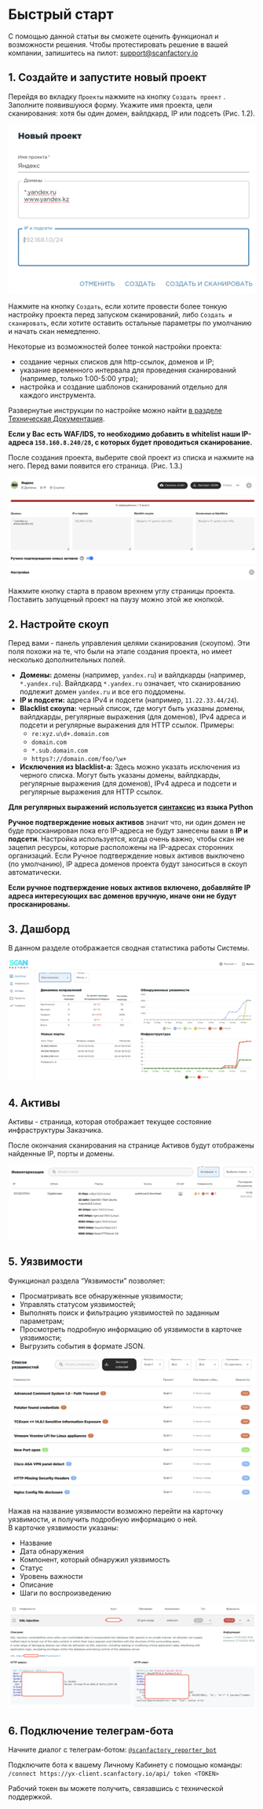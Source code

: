 # Быстрый старт

С помощью данной статьи вы сможете оценить функционал и возможности решения. Чтобы протестировать решение в вашей компании, запишитесь на пилот: [support@scanfactory.io](mailto:support@scanfactory.io)

## 1. Создайте и запустите новый проект

Перейдя во вкладку `Проекты` нажмите на кнопку `Создать проект` . Заполните появившуюся форму. Укажите имя проекта, цели сканирования: хотя бы один домен, вайлдкард, IP или подсеть (Рис. 1.2).

![Рис. 1.2](./static/1-2.png)

Нажмите на кнопку `Создать`, если хотите провести более тонкую настройку проекта перед запуском сканирований, либо `Cоздать и сканировать`, если хотите оставить остальные параметры по умолчанию и начать скан немедленно.

Некоторые из возможностей более тонкой настройки проекта:

- создание черных списков для http-ссылок, доменов и IP;
- указание временного интервала для проведения сканирований (например, только 1:00-5:00 утра);
- настройка и создание шаблонов сканирований отдельно для каждого инструмента.

Развернутые инструкции по настройке можно найти [в разделе Техническая Документация](./technical-overview.md).

**Если у Вас есть WAF/IDS, то необходимо добавить в whitelist наши IP-адреса `158.160.8.240/28`, с которых будет проводиться сканирование.**

После создания проекта, выберите свой проект из списка и нажмите на него. Перед вами появится его страница. (Рис. 1.3.)

![Рис. 1.3](./static/1-3.png)

Нажмите кнопку старта в правом врехнем углу страницы проекта. Поставить запущеный проект на паузу можно этой же кнопкой.

## 2. Настройте скоуп

Перед вами - панель управления целями сканирования (скоупом). Эти поля похожи на те, что были на этапе создания проекта, но имеет несколько дополнительных полей.

- **Домены:** домены (например, `yandex.ru`) и вайлдкарды (например, `*.yandex.ru`). Вайлдкард `*.yandex.ru` означает, что сканированию подлежит домен `yandex.ru` и все его поддомены.
- **IP и подсети:** адреса IPv4 и подсети (например, `11.22.33.44/24`).
- **Blacklist скоупа:** черный список, где могут быть указаны домены, вайлдкарды, регулярные выражения (для доменов), IPv4 адреса и подсети и регулярные выражения для HTTP ссылок.
Примеры:
  - `re:xyz.u\d+.domain.com`
  - `domain.com`
  - `*.sub.domain.com`
  - `https?://domain.com/foo/\w+`
- **Исключения из blacklist-a:** Здесь можно указать исключения из черного списка. Могут быть указаны домены, вайлдкарды, регулярные выражения (для доменов), IPv4 адреса и подсети и регулярные выражения для HTTP ссылок.

**Для регулярных выражений используется [синтаксис](https://docs.python.org/3/howto/regex.html) из языка Python**

**Ручное подтверждение новых активов** значит что, ни один домен не буде просканирован пока его IP-адреса не будут занесены вами в **IP и подсети**.
Настройка используется, когда очень важно, чтобы скан не зацепил ресурсы, которые расположены на IP-адресах сторонних организаций.
Если Ручное подтверждение новых активов выключено (по умолчанию), IP адреса доменов проекта будут заноситься в скоуп автоматически.

**Если ручное подтверждение новых активов включено, добавляйте IP адреса интересующих вас доменов вручную, иначе они не будут просканированы.**

## 3. Дашборд

В данном разделе отображается сводная статистика работы Системы.

![Рис. 3.1](./static/3-1.png)

## 4. Активы

Активы - страница, которая отображает текущее состояние инфраструктуры Заказчика.

После окончания сканирования на странице Активов будут отображены найденные IP, порты и домены.

![Рис. 4.1](./static/4-1.png)

## 5. Уязвимости

Функционал раздела “Уязвимости” позволяет:

- Просматривать все обнаруженные уязвимости;  
- Управлять статусом уязвимостей;  
- Выполнять поиск и фильтрацию уязвимостей по заданным параметрам;  
- Просмотреть подробную информацию об уязвимости в карточке уязвимости;  
- Выгрузить события в формате JSON.  

![Рис. 5.1](./static/5-1.png)

Нажав на название уязвимости возможно перейти на карточку уязвимости, и получить подробную информацию о ней.  
В карточке уязвимости указаны:

- Название  
- Дата обнаружения
- Компонент, который обнаружил уязвимость
- Статус
- Уровень важности
- Описание
- Шаги по воспроизведению

![Рис. 5.2](./static/5-2.png)

## 6. Подключение телеграм-бота

Начните диалог с телеграм-ботом: [`@scanfactory_reporter_bot`](https://t.me/scanfactory_reporter_bot)

Подключите бота к вашему Личному Кабинету с помощью команды:  
`/connect https://yx-client.scanfactory.io/api/ token <TOKEN>`

Рабочий токен вы можете получить, связавшись с технической поддержкой.
